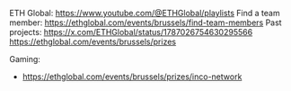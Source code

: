 ETH Global: https://www.youtube.com/@ETHGlobal/playlists
Find a team member: https://ethglobal.com/events/brussels/find-team-members
Past projects: https://x.com/ETHGlobal/status/1787026754630295566
https://ethglobal.com/events/brussels/prizes



Gaming:
- https://ethglobal.com/events/brussels/prizes/inco-network

